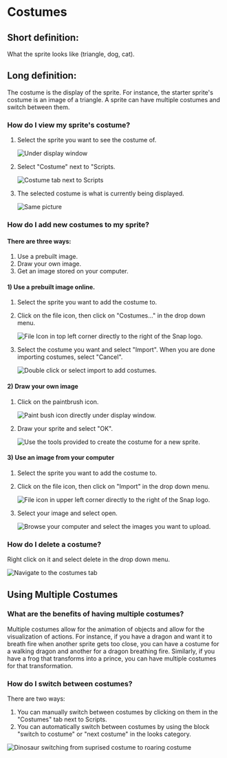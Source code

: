# Costumes

## **Short definition**:
What the sprite looks like (triangle, dog, cat).

## **Long definition**:
The costume is the display of the sprite. For instance, the starter sprite's costume is an image of a triangle. A sprite can have multiple costumes and switch between them.

### How do I view my sprite's costume?
1.  Select the sprite you want to see the costume of.  

    ![Under display window](./assets/animation_lesson_selectSprite.PNG)  

2.  Select "Costume" next to "Scripts.  

    ![Costume tab next to Scripts](./assets/animation_lesson_openCostumes.PNG)  

3.  The selected costume is what is currently being displayed.  

    ![Same picture](./assets/animation_lesson_costumeView.png)  

### How do I add new costumes to my sprite?

#### There are three ways:

1.  Use a prebuilt image.
2.  Draw your own image.
3.  Get an image stored on your computer.

#### 1) Use a prebuilt image online.

1.  Select the sprite you want to add the costume to.  

2.  Click on the file icon, then click on "Costumes..." in the drop down menu.  

    ![File Icon in top left corner directly to the right of the Snap logo.](./assets/animation_lesson_prebuiltCostume1.png)  

3.  Select the costume you want and select "Import". When you are done importing costumes, select "Cancel".  

    ![Double click or select import to add costumes.](./assets/animation_lesson_prebuiltCostume2.png)  

#### 2) Draw your own image

1.  Click on the paintbrush icon.  

    ![Paint bush icon directly under display window.](./assets/animation_lesson_paintCostume1.png)  

2.  Draw your sprite and select "OK".  

    ![Use the tools provided to create the costume for a new sprite.](./assets/animation_lesson_paintCostume2.png)  

#### 3) Use an image from your computer

1.  Select the sprite you want to add the costume to.  

2.  Click on the file icon, then click on "Import" in the drop down menu.  

    ![File icon in upper left corner directly to the right of the Snap logo.](./assets/animation_lesson_importImage1.png)  

3.  Select your image and select open.  

    ![Browse your computer and select the images you want to upload.](./assets/animation_lesson_importImage2.png)  

### How do I delete a costume?

Right click on it and select delete in the drop down menu.  

![Navigate to the costumes tab](./assets/animation_lesson_deleteCostume.png)

## Using Multiple Costumes

### What are the benefits of having multiple costumes?

Multiple costumes allow for the animation of objects and allow for the visualization of actions. For instance, if you have a dragon and want it to breath fire when another sprite gets too close, you can have a costume for a walking dragon and another for a dragon breathing fire. Similarly, if you have a frog that transforms into a prince, you can have multiple costumes for that transformation.

### How do I switch between costumes?

There are two ways:

1.  You can manually switch between costumes by clicking on them in the "Costumes" tab next to Scripts.
2.  You can automatically switch between costumes by using the block "switch to costume" or "next costume" in the looks category.

![Dinosaur switching from suprised costume to roaring costume](./assets/animation_lesson_animatedDino.png)